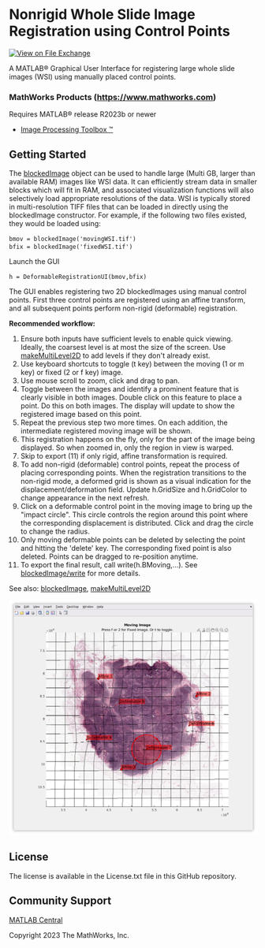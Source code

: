 # Nonrigid Whole Slide Image Registration using Control Points

[![View <File Exchange Title> on File Exchange](https://www.mathworks.com/matlabcentral/images/matlab-file-exchange.svg)](https://www.mathworks.com/matlabcentral/fileexchange/####-file-exchange-title)  

A MATLAB&reg; Graphical User Interface for registering large whole slide images (WSI) using manually placed control points. 

### MathWorks Products (https://www.mathworks.com)

Requires MATLAB&reg; release R2023b or newer
- [Image Processing Toolbox &trade;](https://www.mathworks.com/products/image.html)

## Getting Started 
The [blockedImage](https://www.mathworks.com/help/images/large-image-files.html) object can be used to handle large (Multi GB, larger than available RAM) images like WSI data. It can efficiently stream data in smaller blocks which will fit in RAM, and associated visualization functions will also selectively load appropriate resolutions of the data. WSI is typically stored in multi-resolution TIFF files that can be loaded in directly using the blockedImage constructor. 
For example, if the following two files existed, they would be loaded using:

    bmov = blockedImage('movingWSI.tif')
    bfix = blockedImage('fixedWSI.tif')

Launch the GUI 

    h = DeformableRegistrationUI(bmov,bfix) 

The GUI enables registering two 2D blockedImages using manual control points. First three control points are registered using an affine transform, and all subsequent points perform non-rigid (deformable) registration.

**Recommended workflow:**
1. Ensure both inputs have sufficient levels to enable quick
  viewing. Ideally, the coarsest level is at most the size of the
  screen. Use [makeMultiLevel2D](https://www.mathworks.com/help/images/ref/blockedimage.makemultilevel2d.html) to add levels if they don't already
  exist.
2. Use keyboard shortcuts to toggle (t key) between the moving (1
  or m key) or fixed (2 or f key) image.
3. Use mouse scroll to zoom, click and drag to pan.
4. Toggle between the images and identify a prominent feature that
  is clearly visible in both images. Double click on this feature
  to place a point. Do this on both images. The display will
  update to show the registered image based on this point.
5. Repeat the previous step two more times. On each addition, the
  intermediate registered moving image will be shown.
6. This registration happens on the fly, only for the part of the
  image being displayed. So when zoomed in, only the region in
  view is warped. 
7. Skip to export (11) if only rigid, affine transformation is required.
8. To add non-rigid (deformable) control points, repeat the
  process of placing corresponding points. When the registration
  transitions to the non-rigid mode, a deformed grid is shown as a
  visual indication for the displacement/deformation field. Update
  h.GridSize and h.GridColor to change appearance in the next
  refresh.
9. Click on a deformable control point in the moving image to bring
  up the "impact circle". This circle controls the region around
  this point where the corresponding displacement is distributed.
  Click and drag the circle to change the radius. 
10. Only moving deformable points can be deleted by selecting the
  point and hitting the 'delete' key. The corresponding fixed
  point is also deleted. Points can be dragged to re-position
  anytime.
11. To export the final result, call write(h.BMoving,...). See
  [blockedImage/write](https://www.mathworks.com/help/images/ref/blockedimage.write.html) for more details.

See also: [blockedImage](https://www.mathworks.com/help/images/large-image-files.html), [makeMultiLevel2D](https://www.mathworks.com/help/images/ref/blockedimage.makemultilevel2d.html) 
    
![figure_0.png](images/AppScreenShot.png)

## License
The license is available in the License.txt file in this GitHub repository.

## Community Support
[MATLAB Central](https://www.mathworks.com/matlabcentral)

Copyright 2023 The MathWorks, Inc.


